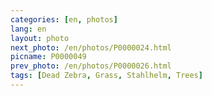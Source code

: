 ```yaml
---
categories: [en, photos]
lang: en
layout: photo
next_photo: /en/photos/P0000024.html
picname: P0000049
prev_photo: /en/photos/P0000026.html
tags: [Dead Zebra, Grass, Stahlhelm, Trees]
---
```

